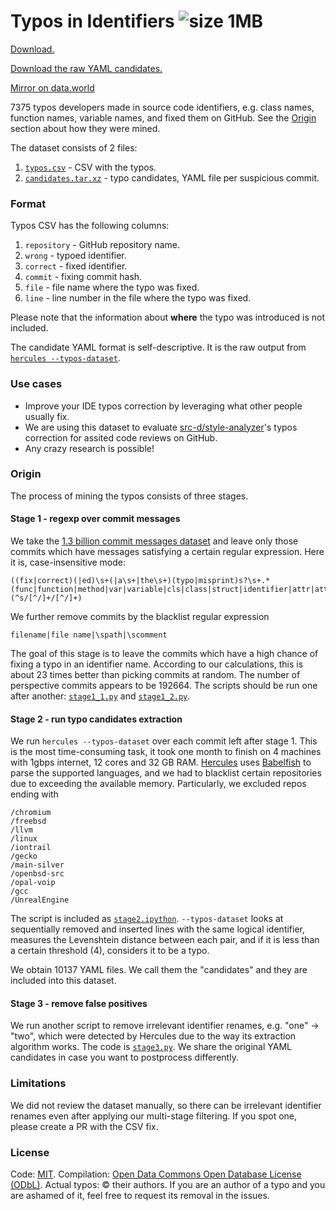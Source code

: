 Typos in Identifiers ![size 1MB](https://img.shields.io/badge/size-1MB-green.svg)
====================

[Download.](typos.csv)

[Download the raw YAML candidates.](candidates.tar.xz)

[Mirror on data.world](https://data.world/source-d/typos)

7375 typos developers made in source code identifiers, e.g. class names, function names, variable names,
and fixed them on GitHub. See the [Origin](#Origin) section about how they were mined.

The dataset consists of 2 files:

1. [`typos.csv`](typos.csv) - CSV with the typos.
2. [`candidates.tar.xz`](candidates.tar.xz) - typo candidates, YAML file per suspicious commit.

### Format

Typos CSV has the following columns:

1. `repository` - GitHub repository name.
2. `wrong` - typoed identifier.
3. `correct` - fixed identifier.
4. `commit` - fixing commit hash.
5. `file` - file name where the typo was fixed.
6. `line` - line number in the file where the typo was fixed.

Please note that the information about **where** the typo was introduced is not included.

The candidate YAML format is self-descriptive. It is the raw output from [`hercules --typos-dataset`](https://github.com/src-d/hercules).

### Use cases

- Improve your IDE typos correction by leveraging what other people usually fix.
- We are using this dataset to evaluate [src-d/style-analyzer](https://github.com/src-d/style-analyzer)'s typos correction for assited code reviews on GitHub.
- Any crazy research is possible!

### Origin

The process of mining the typos consists of three stages.

#### Stage 1 - regexp over commit messages

We take the [1.3 billion commit messages dataset](../CommitMessages) and leave only those commits which have
messages satisfying a certain regular expression. Here it is, case-insensitive mode:

```
((fix|correct)(|ed)\s+(|a\s+|the\s+)(typo|misprint)s?\s+.*(func|function|method|var|variable|cls|class|struct|identifier|attr|attribute|prop|property|name))|(^s/[^/]+/[^/]+)
```

We further remove commits by the blacklist regular expression

```
filename|file name|\spath|\scomment
```

The goal of this stage is to leave the commits which have a high chance of fixing a typo in an identifier name.
According to our calculations, this is about 23 times better than picking commits at random.
The number of perspective commits appears to be 192664.
The scripts should be run one after another: [`stage1_1.py`](stage1_1.py) and [`stage1_2.py`](stage1_2.py).

#### Stage 2 - run typo candidates extraction

We run `hercules --typos-dataset` over each commit left after stage 1. This is the most time-consuming task,
it took one month to finish on 4 machines with 1gbps internet, 12 cores and 32 GB RAM.
[Hercules](https://github.com/src-d/hercules) uses [Babelfish](https://docs.sourced.tech/babelfish)
to parse the supported languages, and we had to blacklist certain repositories due to exceeding the available memory.
Particularly, we excluded repos ending with

```
/chromium
/freebsd
/llvm
/linux
/iontrail
/gecko
/main-silver
/openbsd-src
/opal-voip
/gcc
/UnrealEngine
```
The script is included as [`stage2.ipython`](stage2.ipython).
`--typos-dataset` looks at sequentially removed and inserted lines with the same logical identifier,
measures the Levenshtein distance between each pair, and if it is less than a certain threshold (4),
considers it to be a typo.

We obtain 10137 YAML files. We call them the "candidates" and they are included into this dataset.

#### Stage 3 - remove false positives

We run another script to remove irrelevant identifier renames, e.g. "one" -> "two", which were
detected by Hercules due to the way its extraction algorithm works.
The code is [`stage3.py`](stage3.py).
We share the original YAML candidates in case you want to postprocess differently.

### Limitations

We did not review the dataset manually, so there can be irrelevant identifier renames even after applying our multi-stage filtering.
If you spot one, please create a PR with the CSV fix.

### License

Code: [MIT](https://choosealicense.com/licenses/mit/).
Compilation: [Open Data Commons Open Database License (ODbL)](https://opendatacommons.org/licenses/odbl/).
Actual typos: © their authors. If you are an author of a typo and you are ashamed of it, feel free to request its removal in the issues.

